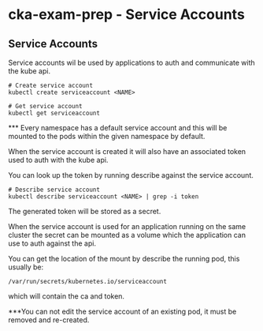 # cka-exam-prep - Service Accounts

## Service Accounts

Service accounts wil be used by applications to auth and communicate with the kube api.

```shell
# Create service account
kubectl create serviceaccount <NAME>

# Get service account
kubectl get serviceaccount
```

*** Every namespace has a default service account and this will be mounted to the pods within the given namespace by default.

When the service account is created it will also have an associated token used to auth with the kube api.

You can look up the token by running describe against the service account.

```shell
# Describe service account
kubectl describe serviceaccount <NAME> | grep -i token
```

The generated token will be stored as a secret.

When the service account is used for an application running on the same cluster the secret can be mounted as a volume which the application can use to auth against the api.

You can get the location of the mount by describe the running pod, this usually be:

```/var/run/secrets/kubernetes.io/serviceaccount```

which will contain the ca and token.


***You can not edit the service account of an existing pod, it must be removed and re-created.